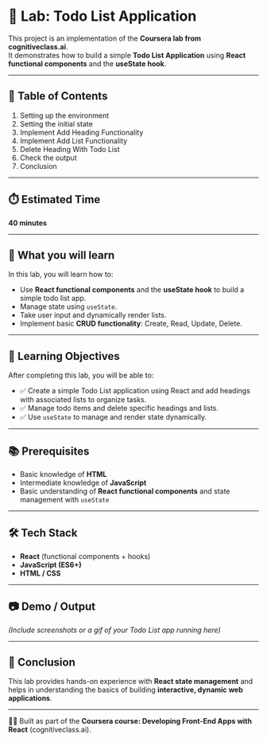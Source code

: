 # 📝 Lab: Todo List Application  

This project is an implementation of the **Coursera lab from cognitiveclass.ai**.  
It demonstrates how to build a simple **Todo List Application** using **React functional components** and the **useState hook**.  

---

## 📌 Table of Contents  
1. Setting up the environment  
2. Setting the initial state  
3. Implement Add Heading Functionality  
4. Implement Add List Functionality  
5. Delete Heading With Todo List  
6. Check the output  
7. Conclusion  

---

## ⏱️ Estimated Time  
**40 minutes**  

---

## 🚀 What you will learn  
In this lab, you will learn how to:  
- Use **React functional components** and the **useState hook** to build a simple todo list app.  
- Manage state using `useState`.  
- Take user input and dynamically render lists.  
- Implement basic **CRUD functionality**: Create, Read, Update, Delete.  

---

## 🎯 Learning Objectives  
After completing this lab, you will be able to:  
- ✅ Create a simple Todo List application using React and add headings with associated lists to organize tasks.  
- ✅ Manage todo items and delete specific headings and lists.  
- ✅ Use `useState` to manage and render state dynamically.  

---

## 📚 Prerequisites  
- Basic knowledge of **HTML**  
- Intermediate knowledge of **JavaScript**  
- Basic understanding of **React functional components** and state management with `useState`  

---

## 🛠️ Tech Stack  
- **React** (functional components + hooks)  
- **JavaScript (ES6+)**  
- **HTML / CSS**  

---

## 📷 Demo / Output  
*(Include screenshots or a gif of your Todo List app running here)*  

---

## 🏁 Conclusion  
This lab provides hands-on experience with **React state management** and helps in understanding the basics of building **interactive, dynamic web applications**.  

---

👨‍💻 Built as part of the **Coursera course: Developing Front-End Apps with React** (cognitiveclass.ai).  
